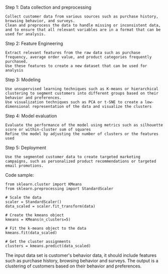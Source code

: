 Step 1: Data collection and preprocessing

    Collect customer data from various sources such as purchase history, browsing behavior, and surveys.
    Clean and preprocess the data to handle missing or inconsistent data, and to ensure that all relevant variables are in a format that can be used for analysis.

Step 2: Feature Engineering

    Extract relevant features from the raw data such as purchase frequency, average order value, and product categories frequently purchased.
    Use these features to create a new dataset that can be used for analysis

Step 3: Modeling

    Use unsupervised learning techniques such as K-means or hierarchical clustering to segment customers into different groups based on their behavior and preferences.
    Use visualization techniques such as PCA or t-SNE to create a low-dimensional representation of the data and visualize the clusters

Step 4: Model evaluation

    Evaluate the performance of the model using metrics such as silhouette score or within-cluster sum of squares
    Refine the model by adjusting the number of clusters or the features used

Step 5: Deployment

    Use the segmented customer data to create targeted marketing campaigns, such as personalized product recommendations or targeted email promotions.

Code sample:

    from sklearn.cluster import KMeans
    from sklearn.preprocessing import StandardScaler

    # Scale the data
    scaler = StandardScaler()
    data_scaled = scaler.fit_transform(data)

    # Create the kmeans object
    kmeans = KMeans(n_clusters=5)

    # Fit the k-means object to the data
    kmeans.fit(data_scaled)

    # Get the cluster assignments
    clusters = kmeans.predict(data_scaled)

The input data set is customer's behavior data, it should include features such as purchase history, browsing behavior and surveys. The output is a clustering of customers based on their behavior and preferences.
